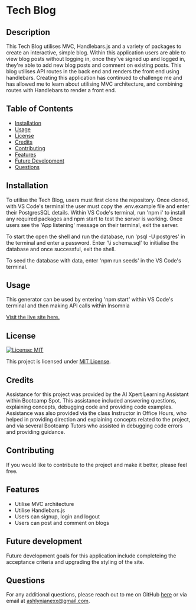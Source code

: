 # Tech Blog

## Description

This Tech Blog utilises MVC, Handlebars.js and a variety of packages to create an interactive, simple blog. Within this application users are able to view blog posts without logging in, once they've signed up and logged in, they're able to add new blog posts and comment on existing posts. This blog utilises API routes in the back end and renders the front end using handlebars. Creating this application has continued to challenge me and has allowed me to learn about utilising MVC architecture, and combining routes with Handlebars to render a front end.

## Table of Contents

- [Installation](#installation)
- [Usage](#usage)
- [License](#license)
- [Credits](#credits)
- [Contributing](#contributing)
- [Features](#features)
- [Future Development](#future-development)
- [Questions](#questions)

## Installation

To utilise the Tech Blog, users must first clone the repository. Once cloned, with VS Code's terminal the user must copy the .env.example file and enter their PostgresSQL details. Within VS Code's terminal, run 'npm i' to install any required packages and npm start to test the server is working. Once users see the 'App listening' message on their terminal, exit the server.

To start the open the shell and run the database, run 'psql -U postgres' in the terminal and enter a password. Enter '\i schema.sql' to initialise the database and once successful, exit the shell.

To seed the database with data, enter 'npm run seeds' in the VS Code's terminal.

## Usage

This generator can be used by entering 'npm start' within VS Code's terminal and then making API calls within Insomnia

[Visit the live site here.]()

## License

[![License: MIT](https://img.shields.io/badge/License-MIT-yellow.svg)](https://opensource.org/licenses/MIT)

This project is licensed under [MIT License](https://opensource.org/licenses/MIT).

## Credits

Assistance for this project was provided by the AI Xpert Learning Assistant within Bootcamp Spot. This assistance included answering questions, explaining concepts, debugging code and providing code examples. Assistance was also provided via the class Instructor in Office Hours, who helped in providing direction and explaining concepts related to the project, and via several Bootcamp Tutors who assisted in debugging code errors and providing guidance.

## Contributing

If you would like to contribute to the project and make it better, please feel free.

## Features

- Utilise MVC architecture
- Utilise Handlebars.js
- Users can signup, login and logout
- Users can post and comment on blogs

## Future development

Future development goals for this application include completeing the acceptance criteria and upgrading the styling of the site.

## Questions

For any additional questions, please reach out to me on GitHub [here](https://github.com/ashlynmcgarry) or via email at ashlynjanexx@gmail.com.
